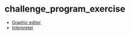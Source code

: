 # challenge_program_exercise


- [ Graphic editor ]('graphic_editor_problem.c')   
- [Interpreter ]('interpreter.c')
